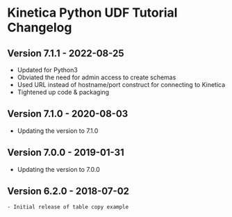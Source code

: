 Kinetica Python UDF Tutorial Changelog
======================================


Version 7.1.1 - 2022-08-25
--------------------------

- Updated for Python3
- Obviated the need for admin access to create schemas
- Used URL instead of hostname/port construct for connecting to Kinetica
- Tightened up code & packaging


Version 7.1.0 - 2020-08-03
--------------------------

  - Updating the version to 7.1.0


Version 7.0.0 - 2019-01-31
--------------------------

  - Updating the version to 7.0.0


Version 6.2.0 - 2018-07-02
--------------------------

	- Initial release of table copy example
